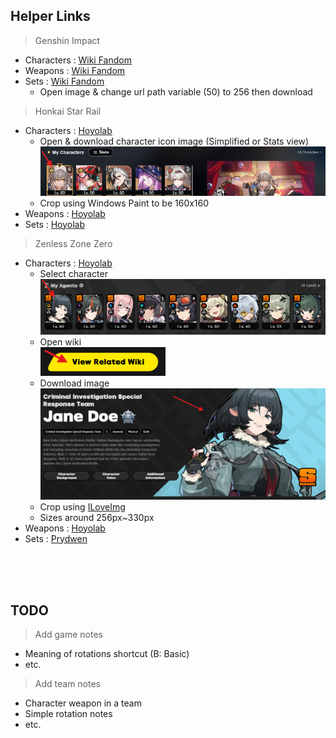 ## Helper Links

> Genshin Impact
- Characters : [Wiki Fandom](https://genshin-impact.fandom.com/wiki/Character/List)
- Weapons : [Wiki Fandom](https://genshin-impact.fandom.com/wiki/Weapon/List)
- Sets : [Wiki Fandom](https://genshin-impact.fandom.com/wiki/Artifact/Sets)
  - Open image & change url path variable (50) to 256 then download

> Honkai Star Rail
- Characters : [Hoyolab](https://www.hoyolab.com/accountCenter/postList?id=17195645)
  - Open & download character icon image (Simplified or Stats view)
     <br/><img src="assets/readme/hsr-image-loc.png" alt="Step 1" width="500"/>
  - Crop using Windows Paint to be 160x160
- Weapons : [Hoyolab](https://www.hoyolab.com/accountCenter/postList?id=17195645)
- Sets : [Hoyolab](https://www.hoyolab.com/accountCenter/postList?id=17195645)

> Zenless Zone Zero
- Characters : [Hoyolab](https://www.hoyolab.com/accountCenter/postList?id=17195645)
  - Select character
    <br/><img src="assets/readme/zzz-image-loc-1.png" alt="Step 1" width="500"/>
  - Open wiki
    <br/><img src="assets/readme/zzz-image-loc-2.png" alt="Step 2" width="200"/>
  - Download image
    <br/><img src="assets/readme/zzz-image-loc-3.png" alt="Step 3" width="500"/>
  - Crop using [ILoveImg](https://www.iloveimg.com/crop-image)
  - Sizes around 256px~330px
- Weapons : [Hoyolab](https://www.hoyolab.com/accountCenter/postList?id=17195645)
- Sets : [Prydwen](https://www.prydwen.gg/zenless/disk-drives)

<br>
<br>
<br>

## TODO

> Add game notes
- Meaning of rotations shortcut (B: Basic)
- etc.

> Add team notes
- Character weapon in a team
- Simple rotation notes
- etc.